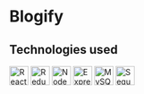 # Blogify

## Technologies used

[<img width="34" alt="ReactJS" src="https://img.icons8.com/color/344/react-native.png" />][reactjs]
[<img width="34" alt="Redux" src="https://img.icons8.com/color/344/redux.png" />][redux]
[<img width="34" alt="NodeJS" src="https://iconape.com/wp-content/png_logo_vector/node-js-2.png" />][nodejs]
[<img width="34" alt="ExpressJS" src="https://assets.website-files.com/61ca3f775a79ec5f87fcf937/6202fcdee5ee8636a145a41b_1234.png" />][expressjs]
[<img width="34" alt="MySQL" src="https://sp-ao.shortpixel.ai/client/q_glossy,ret_img,w_1280,h_1280/https://keytotech.com/wp-content/uploads/2019/05/mysql_PNG23.png" />][mysql]
[<img width="34" alt="Sequelize" src="https://doc.esdoc.org/github.com/sequelize/sequelize/image/brand_logo.png" />][sequelize]

<br/>

[reactjs]: https://reactjs.org/
[redux]: https://redux.js.org/
[nodejs]: https://nodejs.org/en/
[expressjs]: https://expressjs.com/
[mysql]: https://www.mysql.com/
[sequelize]: https://sequelize.org/
